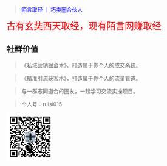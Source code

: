 
> <font face="黑体" color=blue>陌言取经 ｜ 巧卖圈合伙人</font>

  <font face="黑体" color=red size=5> 古有玄奘西天取经，现有陌言网赚取经</font>
    

<!-- > 解密精准引流，打造流金管道，成就私域营销系统！ -->

## 社群价值
> 《私域营销掘金术》，打造属于你个人的成交系统。

> 《精准引流获客术》，打造属于你个人的流量管道。

> 与一群志同道合的圈友，一起学习交流实操项目。

>  个人号：ruisi015

<img src="image/wt.jpeg" width = 125 height = 125 />

<!-- > ![wx](image/wt.jpeg) -->

<!-- [START](README.md) -->

